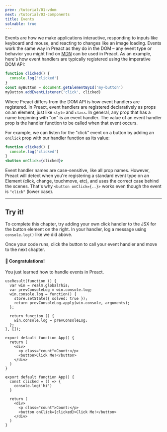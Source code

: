 ```yaml
---
prev: /tutorial/01-vdom
next: /tutorial/03-components
title: Events
solvable: true
---
```


Events are how we make applications interactive, responding to inputs like
keyboard and mouse, and reacting to changes like an image loading. Events
work the same way in Preact as they do in the DOM – any event type or behavior
you might find on [MDN] can be used in Preact. As an example, here's
how event handlers are typically registered using the imperative DOM API:

```js
function clicked() {
  console.log('clicked')
}
const myButton = document.getElementById('my-button')
myButton.addEventListener('click', clicked)
```

Where Preact differs from the DOM API is how event handlers are registered.
In Preact, event handlers are registered declaratively as props on an element,
just like `style` and `class`. In general, any prop that has a name beginning
with "on" is an event handler. The value of an event handler prop is the handler
function to be called when that event occurs.

For example, we can listen for the "click" event on a button by adding an `onClick`
prop with our handler function as its value:

```jsx
function clicked() {
  console.log('clicked')
}
<button onClick={clicked}>
```

Event handler names are case-sensitive, like all prop names. However, Preact will
detect when you're registering a standard event type on an Element (click, change,
touchmove, etc), and uses the correct case behind the scenes. That's why
`<button onClick={..}>` works even though the event is `"click"` (lower case).

---

## Try it!

To complete this chapter, try adding your own click handler to the JSX for the
button element on the right. In your handler, log a message using `console.log()` like we did above.

Once your code runs, click the button to call your event handler and move to the next chapter.

<solution>
  <h4>🎉 Congratulations!</h4>
  <p>You just learned how to handle events in Preact.</p>
</solution>


```js:setup
useResult(function () {
  var win = realm.globalThis;
  var prevConsoleLog = win.console.log;
  win.console.log = function() {
    store.setState({ solved: true });
    return prevConsoleLog.apply(win.console, arguments);
  };

  return function () {
    win.console.log = prevConsoleLog;
  };
}, []);
```


```jsx:repl-initial
export default function App() {
  return (
    <div>
      <p class="count">Count:</p>
      <button>Click Me!</button>
    </div>
  )
}
```

```jsx:repl-final
export default function App() {
  const clicked = () => {
    console.log('hi')
  }

  return (
    <div>
      <p class="count">Count:</p>
      <button onClick={clicked}>Click Me!</button>
    </div>
  )
}
```

[MDN]: https://developer.mozilla.org/en-US/docs/Learn/JavaScript/Building_blocks/Events
